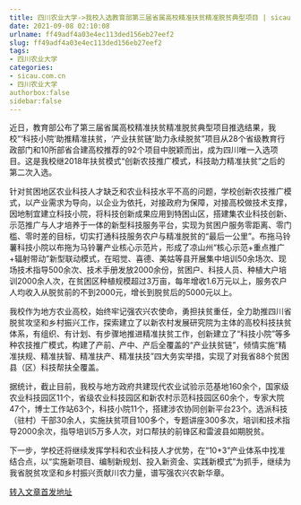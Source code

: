 ```yaml
---
title: 四川农业大学->我校入选教育部第三届省属高校精准扶贫精准脱贫典型项目 | sicau.com.cn
date: 2021-09-08 02:10:08
urlname: ff49adf4a03e4ec113ded156eb27eef2
slug: ff49adf4a03e4ec113ded156eb27eef2
tags: 
- 四川农业大学
categories:
- sicau.com.cn
- 四川农业大学
authorbox:false
sidebar:false
---
```

近日，教育部公布了第三届省属高校精准扶贫精准脱贫典型项目推选结果，我校“‘科技小院’助推精准扶贫，‘产业扶贫链’助力永续脱贫”项目从28个省级教育行政部门和10所部省合建高校推荐的92个项目中脱颖而出，成为四川唯一入选项目。这是我校继2018年扶贫模式“创新农技推广模式，科技助力精准扶贫”之后的第二次入选。

针对贫困地区农业科技人才缺乏和农业科技水平不高的问题，学校创新农技推广模式，以产业需求为导向，以企业为依托，对接政府为保障，对接高校做技术支撑，因地制宜建立科技小院，将科技创新成果应用到特困山区，搭建集农业科技创新、示范推广与人才培养于一体的新型科技服务平台，实现为贫困户服务零距离、零门槛、零时差的目标，切实打通科技服务农户与精准脱贫的“最后一公里”。布拖马铃薯科技小院以布拖为马铃薯产业核心示范片，形成了凉山州“核心示范+重点推广+辐射带动”新型联动模式，在昭觉、喜德、美姑等县开展集中培训50余场次、现场技术指导500余次、技术手册发放2000余份，贫困户、科技人员、种植大户培训2000余人次，在贫困区种植规模超过3万亩，每年增收1.6万元以上，服务农户人均收入从脱贫前的不到2000元，增长到脱贫后的5000元以上。

我校作为地方农业高校，始终牢记强农兴农使命，勇担扶贫重任，全力助推四川省脱贫攻坚和乡村振兴工作，探索建立了以新农村发展研究院为主体的高校科技扶贫体系，有组织、有计划、有步骤地推进精准扶贫工作，创新建立了“科技小院”等多种农技推广模式，构建了产前、产中、产后全覆盖的“产业扶贫链”，倾情实施“精准扶规、精准扶智、精准扶产、精准扶技”四大务实举措，实现了对我省88个贫困县（区）科技帮扶全覆盖。

据统计，截止目前，我校与地方政府共建现代农业试验示范基地160余个，国家级农业科技园区11个，省级农业科技园区和新农村示范科技园区60余个，专家大院47个，博士工作站63个，科技小院11个，搭建涉农协同创新平台23个。选派科技（驻村）干部30余人，实施扶贫项目100多个，专题讲座300多次，培训和技术指导2000余次，指导培训5万多人次，对口帮扶的前锋区和雷波县如期脱贫。

下一步，学校还将继续发挥学科和农业科技人才优势，在“10+3”产业体系中找准结合点，以“实施新项目、编制新规划、投入新资金、实践新模式”为抓手，继续为我省脱贫攻坚和乡村振兴贡献川农力量，谱写强农兴农新华章。



[转入文章首发地址](https://news.sicau.edu.cn/info/1135/59371.htm)